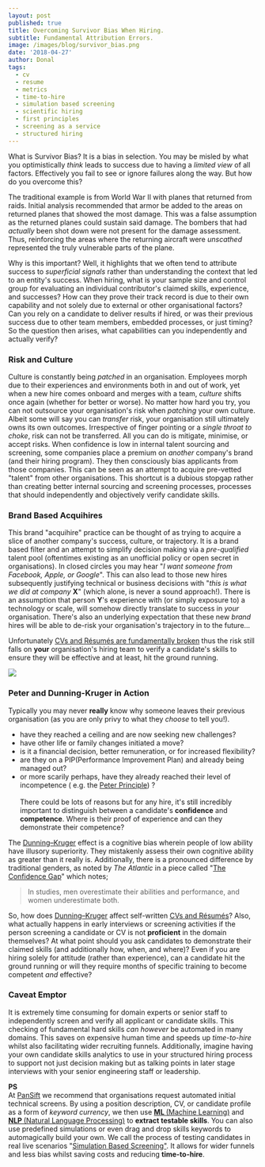 ```yaml
---
layout: post
published: true
title: Overcoming Survivor Bias When Hiring.
subtitle: Fundamental Attribution Errors.
image: /images/blog/survivor_bias.png
date: '2018-04-27'
author: Donal
tags:
  - cv
  - resume
  - metrics
  - time-to-hire
  - simulation based screening
  - scientific hiring
  - first principles
  - screening as a service
  - structured hiring
---
```

What is Survivor Bias? It is a bias in selection. You may be misled by what you optimistically *think* leads to success due to having a *limited view* of all factors. Effectively you fail to see or ignore failures along the way. But how do you overcome this?

The traditional example is from World War II with planes that returned from raids. Initial analysis recommended that armor be added to the areas on returned planes that showed the most damage. This was a false assumption as the returned planes could sustain said damage. The bombers that had *actually* been shot down were not present for the damage assessment. Thus, reinforcing the areas where the returning aircraft were *unscathed* represented the truly vulnerable parts of the plane.

Why is this important? Well, it highlights that we often tend to attribute success to *superficial signals* rather than understanding the context that led to an entity's success. When hiring, what is your sample size and control group for evaluating an individual contributor's claimed skills, experience, and successes? How can they prove their track record is due to their own capability and not solely due to external or other organisational factors? Can you rely on a candidate to deliver results if hired, or was their previous success due to other team members, embedded processes, or just timing? So the question then arises, what capabilities can you independently and actually verify?

### Risk and Culture
Culture is constantly being *patched* in an organisation. Employees morph due to their experiences and environments both in and out of work, yet when a new hire comes onboard and merges with a team, *culture* shifts once again (whether for better or worse). No matter how hard you try, you can not outsource your organisation's risk when *patching* your own culture. Albeit some will say you can *transfer* risk, your organisation still ultimately owns its own outcomes. Irrespective of finger pointing or a *single throat to choke*, risk can not be transferred. All you can do is mitigate, minimise, or accept risks. When confidence is low in internal talent sourcing and screening, some companies place a premium on *another* company's brand (and their hiring program). They then consciously bias applicants from those companies. This can be seen as an attempt to acquire pre-vetted "talent" from other organisations. This shortcut is a dubious stopgap rather than creating better internal sourcing and screening processes, processes that should independently and objectively verify candidate skills.

### Brand Based Acquihires
This brand "acquihire" practice can be thought of as trying to acquire a slice of another company's success, culture, or trajectory. It is a brand based filter and an attempt to simplify decision making via a *pre-qualified* talent pool (oftentimes existing as an unofficial policy or open secret in organisations). In closed circles you may hear "*I want someone from Facebook, Apple, or Google*". This can also lead to those new hires subsequently justifying technical or business decisions with "*this is what we did at company* **X**" (which alone, is never a sound approach!). There is an assumption that person **Y**'s experience with (or simply exposure to) a technology or scale, will somehow directly translate to success in *your* organisation. There's also an underlying expectation that these new *brand* hires will be able to de-risk your organisation's trajectory in to the future... 

Unfortunately [CVs and Résumés are fundamentally broken](https://blog.pansift.com/2018-01-06-why-cvs-and-resumes-are-broken/) thus the risk still falls on **your** organisation's hiring team to verify a candidate's skills to ensure they will be effective and at least, hit the ground running.

<img src="/images/blog/dirty_lens.jpeg" class="w-100 mb-3">

### Peter and Dunning-Kruger in Action
Typically you may never **really** know why someone leaves their previous organisation (as you are only privy to what they *choose* to tell you!).

- have they reached a ceiling and are now seeking new challenges?
- have other life or family changes initiated a move?
- is it a financial decision, better remuneration, or for increased flexibility?
- are they on a PIP(Performance Improvement Plan) and already being managed out?
- or more scarily perhaps, have they already reached their level of incompetence ( e.g. the [Peter Principle](https://en.wikipedia.org/wiki/Peter_principle)) ?
<br><br>
There could be lots of reasons but for any hire, it's still incredibly important to distinguish between a candidate's **confidence** and **competence**. Where is their proof of experience and can they demonstrate their competence?

The [Dunning–Kruger](https://en.wikipedia.org/wiki/Dunning%E2%80%93Kruger_effect) effect is a cognitive bias wherein people of low ability have illusory superiority. They mistakenly assess their own cognitive ability as greater than it really is. Additionally, there is a pronounced difference by traditional genders, as noted by *The Atlantic* in a piece called "[The Confidence Gap](https://www.theatlantic.com/magazine/archive/2014/05/the-confidence-gap/359815/)" which notes; 

> In studies, men overestimate their abilities and performance, and women underestimate both.

So, how does [Dunning–Kruger](https://en.wikipedia.org/wiki/Dunning%E2%80%93Kruger_effect) affect self-written [CVs and Résumés](https://blog.pansift.com/2018-01-06-why-cvs-and-resumes-are-broken/)? Also, what actually happens in early interviews or screening activities if the person screening a candidate or CV is not **proficient** in the domain themselves? At what point should you ask candidates to demonstrate their claimed skills (and additionally how, when, and where)? Even if you are hiring solely for attitude (rather than experience), can a candidate hit the ground running or will they require months of specific training to become competent *and* effective? 

### Caveat Emptor
It is extremely time consuming for domain experts or senior staff to independently screen and verify all applicant or candidate skills. This checking of fundamental hard skills *can however* be automated in many domains. This saves on expensive human time and speeds up *time-to-hire* whilst also facilitating wider recruiting funnels. Additionally, imagine having your own candidate skills analytics to use in your structured hiring process to support not just decision making but as talking points in later stage interviews with your senior engineering staff or leadership.

<div class="card">
  <div class="card-header"><b>PS</b></div>
  <div class="card-body">At <a href="https://pansift.com/?utm_source=psblog&utm_medium=hyperlink&utm_campaign=launch&utm_content=sbs">PanSift</a> we recommend that organisations request automated initial technical screens. By using a position description, CV, or candidate profile as a form of <i>keyword currency</i>, we then use <a href="https://en.wikipedia.org/wiki/Machine_learning" target="_blank"><b>ML </b>(Machine Learning)</a> and <a href="https://en.wikipedia.org/wiki/Natural_language_processing" target="_blank"><b>NLP </b>(Natural Language Processing)</a> to <b>extract testable skills</b>. You can also use predefined simulations or even drag and drop skills keywords to automagically build your own. We call the process of testing candidates in real live scenarios "<a href="https://pansift.com/?utm_source=psblog&utm_medium=hyperlink&utm_campaign=launch&utm_content=sbs">Simulation Based Screening"</a>. It allows for wider funnels and less bias whilst saving costs and reducing <b>time-to-hire</b>.</div>
</div>
